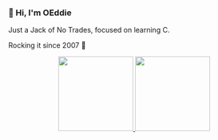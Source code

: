 ### 👋 Hi, I'm OEddie
Just a Jack of No Trades, focused on learning C.

Rocking it since 2007 🌙

<div align="center">
  <a href="https://github.com/Itsoeddie">
  <img height="150em" src="https://github-readme-stats.vercel.app/api?username=Itsoeddie&show_icons=true&theme=dracula&include_all_commits=true&count_private=true"/>
  <img height="150em" src="https://github-readme-stats.vercel.app/api/top-langs/?username=Itsoeddie&layout=compact&theme=dracula"/>
</div>
